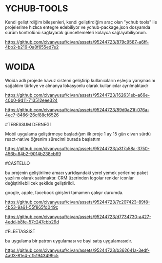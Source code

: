 # YCHUB-TOOLS


Kendi geliştirdiğim bileşenleri, kendi geliştirdiğim araç olan "ychub tools" ile projelerime hızlıca entegre edebiliyor ve ychub-package.json dosyamda sürüm kontrolünü sağlayarak güncellemeleri kolayca sağlayabiliyorum.



https://github.com/civanyusuf/civan/assets/95244723/879c9587-a6ff-4bb2-b216-0a8f655ed7e2

# WOIDA

Woida adlı projede havuz sistemi geliştirip kullanıcıların eşleşip yarışmasını sağaldım türkiye ve almanya lokasyonlu olarak kullanıcılar ayrılmaktaıdr


https://github.com/civanyusuf/civan/assets/95244723/162631eb-a66e-40b0-9d11-713512eee324



https://github.com/civanyusuf/civan/assets/95244723/89d0a21f-076a-4ec7-8466-26cf88cf6526

#TEBESSUM DERNEĞİ

Mobil uygulama geliştirmeye başladığım ilk proje 1 ay 15 gün civarı sürdü react-native öğrenim sürecimi burada başlattım

https://github.com/civanyusuf/civan/assets/95244723/a317a58a-3750-456b-84b2-9014b238cb69

#CASTELLO

bu projenin geliştirilme amacı yurtdışındaki yerel yemek yerlerine paket yazılımı olarak satılmaktır. CRM üzerinden logolar renkler iconlar değiştirilebilicek şekilde geliştirildi.

google, apple, facebook girişleri tamamen çalışır durumda.

https://github.com/civanyusuf/civan/assets/95244723/7c207423-89f8-4b53-9a61-55f865fd049c


https://github.com/civanyusuf/civan/assets/95244723/d7734730-a427-4edd-b8fe-57c247cbb29d

#FLEETASSIST

bu uygulama bir patron uygulaması ve bayi satış uygulamasıdır.

https://github.com/civanyusuf/civan/assets/95244723/b362641a-3edf-4a03-81e4-cf51943499c5

